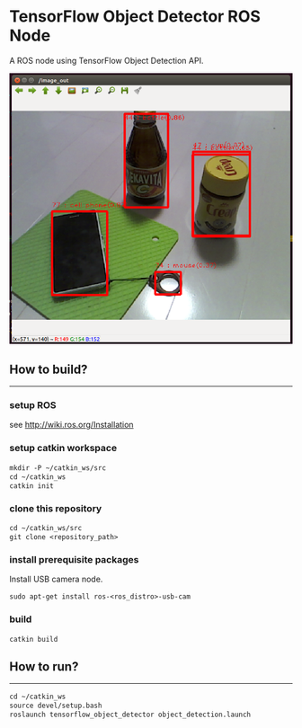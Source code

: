# TensorFlow Object Detector ROS Node

A ROS node using TensorFlow Object Detection API.

![image](./image.png)

## How to build?
-----

### setup ROS 
see http://wiki.ros.org/Installation

### setup catkin workspace
```
mkdir -P ~/catkin_ws/src
cd ~/catkin_ws
catkin init
```

### clone this repository
```
cd ~/catkin_ws/src
git clone <repository_path>
```

### install prerequisite packages
Install USB camera node.
```
sudo apt-get install ros-<ros_distro>-usb-cam
```

### build
```
catkin build
```

## How to run?
-----

```
cd ~/catkin_ws
source devel/setup.bash
roslaunch tensorflow_object_detector object_detection.launch
```
